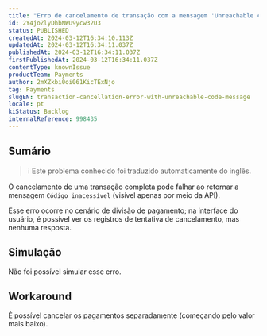 ```yaml
---
title: "Erro de cancelamento de transação com a mensagem 'Unreachable code' (código inacessível)"
id: 2Y4joZlyDhbNWU9ycw32U3
status: PUBLISHED
createdAt: 2024-03-12T16:34:10.113Z
updatedAt: 2024-03-12T16:34:11.037Z
publishedAt: 2024-03-12T16:34:11.037Z
firstPublishedAt: 2024-03-12T16:34:11.037Z
contentType: knownIssue
productTeam: Payments
author: 2mXZkbi0oi061KicTExNjo
tag: Payments
slugEN: transaction-cancellation-error-with-unreachable-code-message
locale: pt
kiStatus: Backlog
internalReference: 998435
---
```


## Sumário

>ℹ️ Este problema conhecido foi traduzido automaticamente do inglês.


O cancelamento de uma transação completa pode falhar ao retornar a mensagem `Código inacessível` (visível apenas por meio da API).

Esse erro ocorre no cenário de divisão de pagamento; na interface do usuário, é possível ver os registros de tentativa de cancelamento, mas nenhuma resposta.

## Simulação


Não foi possível simular esse erro.



## Workaround


É possível cancelar os pagamentos separadamente (começando pelo valor mais baixo).




